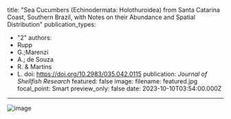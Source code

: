 title: "Sea Cucumbers (Echinodermata: Holothuroidea) from Santa Catarina Coast, Southern Brazil, with Notes on their Abundance and Spatial Distribution"
publication_types:
  - "2"
authors:
  - Rupp
  - G.;Marenzi
  - A.; de Souza 
  - R. & Martins
  - L.
doi: https://doi.org/10.2983/035.042.0115
publication: _Journal of Shellfish Research_ 
featured: false
image:
  filename: featured.jpg
  focal_point: Smart
  preview_only: false
date: 2023-10-10T03:54:00.000Z

---
![image](https://github.com/lrmartins/lrmartins/assets/83780390/473b9b52-5e5b-4e49-a7f3-ef2a40e4277f)
